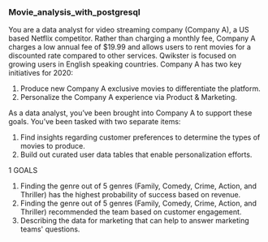 ### Movie_analysis_with_postgresql

You are a data analyst for video streaming company (Company A), a US based Netflix competitor. Rather than charging a monthly fee, Company A charges a low annual fee of $19.99 and allows users to rent movies for a discounted rate compared to other services. Qwikster is focused on growing users in English speaking countries.
Company A has two key initiatives for 2020:
1. Produce new Company A exclusive movies to differentiate the platform.
2. Personalize the Company A experience via Product & Marketing.

As a data analyst, you’ve been brought into Company A to support these goals. You’ve been tasked with two separate items:
1. Find insights regarding customer preferences to determine the types of movies to produce.
2. Build out curated user data tables that enable personalization efforts.


1	GOALS
1.	Finding the genre out of 5 genres (Family, Comedy, Crime, Action, and Thriller) has the highest probability of success based on revenue.
2.	Finding the genre out of 5 genres (Family, Comedy, Crime, Action, and Thriller) recommended the team based on customer engagement.
3.	Describing the data for marketing that can help to answer marketing teams' questions. 
